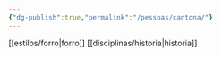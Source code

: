 ```yaml
---
{"dg-publish":true,"permalink":"/pessoas/cantona/"}
---
```


 [[estilos/forro\|forro]] [[disciplinas/historia\|historia]]